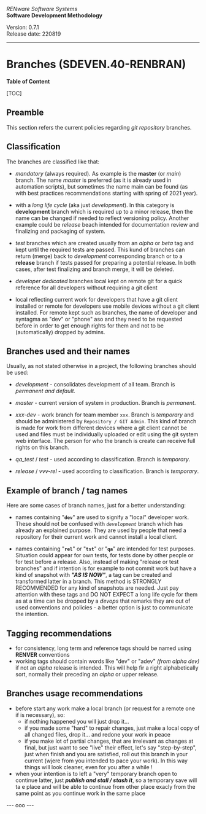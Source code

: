 *RENware Software Systems*<br>
**Software Development Methodology** 

Version: 0.7.1<br>
Release date: 220819

***

# Branches (SDEVEN.40-RENBRAN)

**Table of Content**

[TOC]

## Preamble

This section refers the current policies regarding *git repository* branches.

## Classification

The branches are classified like that:

* *mandatory* (always required). As example is the **master** (or *main*) branch. The name *master* is preferred (as it is already used in automation scripts), but sometimes the name main can be found (as with best practices recommendations starting with spring of 2021 year). 

* with a *long life cycle* (aka just *development*). In this category is **development** branch which is required up to a minor release, then the name can be changed if needed to reflect versioning policy. Another example could be *release* beach intended for documentation review and finalizing and packaging of system. 

* *test* branches which are created usually from an *alpha* or *beta* tag and kept until the required tests are passed. This kund of branches can return (merge) back to *development* corresponding branch or to a **release** branch if tests passed for preparing a potential release. In both cases, after test finalizing and branch merge, it will be deleted. 

* *developer dedicated* branches local kept on remote git for a quick reference for all developers without requiring a git client 

* local reflecting current work for developers that have a git client installed or remote for developers use mobile devices without a git client installed. For remote kept such as branches, the name of developer and syntagma as "dev" or "phone" aso and they need to be requested before in order to get enough rights for them and not to be (automatically) dropped by admins. 

## Branches used and their names

Usually, as not stated otherwise in a project, the following branches should be used:

* *development* - consolidates development of all team. Branch is *permanent and default.*

* *master* - current version of system in production. Branch is *permanent*.

* *xxx-dev* - work branch for team member `xxx`. Branch is *temporary* and should be administered by `Repository / GIT Admin`. This kind of branch is made for work from different devices where a git client cannot be used and files must be individually uploaded or edit using the git system web interface. The person for who the branch is create can receive full rights on this branch.

* *qa_test* / *test* - used according to classification. Branch is *temporary*.

* *release* / *vvv-rel* - used according to classification. Branch is *temporary*.

## Example of branch / tag names

Here are some cases of branch names, just for a better understanding:

* names containing "**`dev`**" are used to signify a "local" developer work. These should not be confused with *`development`* branch which has already an explained purpose. They are used by people that need a repository for their current work and cannot install a local client.

* names containing "**`rel`**"  or "**`tst`**" or "**`qa`**" are intended for test purposes. Situation could appear for own tests, for tests done by other people or for test before a release. Also, instead of making "release or test branches" and if intention is for example to not commit work but have a kind of snapshot with ***"AS IS NOW"***, a tag can be created and transformed latter in a branch. This method is STRONGLY RECOMMENDED for any kind of snapshots are needed. Just pay attention with these tags and DO NOT EXPECT a long life cycle for them as at a time can be dropped by a *devops* that remarks they are out of used conventions and policies - a better option is just to communicate the intention.

## Tagging recommendations

* for consistency, long term and reference tags should be named using **RENVER** conventions
* working tags should contain words like "dev" or "adev" *(from alpha dev)* if not an *alpha* release is intended. 
This will help fir a right alphabetically sort, normally their preceding an *alpha* or upper release.

## Branches usage recommendations

* before start any work make a local branch (or request for a remote one if is necessary), so:
    * if nothing happened you will just drop it...
    * if you made some "hard" to repair changes, just make a local copy of all changed files, drop it... and redone your work in peace
    * if you make lot of partial changes, that are irrelevant as changes at final, but just want to see "live" their effect, let's say "step-by-step", just when finish and you are satisfied, roll out this branch in your current (wjere from you intended to pace your work). In this way things will look cleaner, even for you after a while !
* when your intention is to left a "very" temporary branch open to continue latter, just ***publish and stall / stash it***, so a temporary save will ta e place and will be able to continue from other place exacly from the same point as you continue work in the same place



--- ooo ---